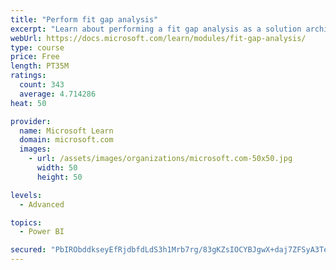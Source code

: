 ```yaml
---
title: "Perform fit gap analysis"
excerpt: "Learn about performing a fit gap analysis as a solution architect for Dynamics 365 and Microsoft Power Platform."
webUrl: https://docs.microsoft.com/learn/modules/fit-gap-analysis/
type: course
price: Free
length: PT35M
ratings:
  count: 343
  average: 4.714286
heat: 50

provider:
  name: Microsoft Learn
  domain: microsoft.com
  images:
    - url: /assets/images/organizations/microsoft.com-50x50.jpg
      width: 50
      height: 50

levels:
  - Advanced

topics:
  - Power BI

secured: "PbIRObddkseyEfRjdbfdLdS3h1Mrb7rg/83gKZsIOCYBJgwX+daj7ZFSyA3Te1gdSuigWX+aSMeCD3LbK3ZYNXz9N0Xb2w+164MNTBpDAowhhK/wz4S4KXWqWDYjXTtNI6HTWh19DgO54AzT8Wblg7nrCzoZ7EATfOJKEFhwiNTS4uYvF6IsgdqZdlGQ6PbvKKjuMw5YO99AUj+bJn78wvMW34m7OM2eCKJJhb92Mfz3ndSKNZAH4Q6FP0NWji8vgrlRG56/f8E54H4FNMWwjfs20tDeDG4Lrb9lSQ/y87Kq9SXsoPymPMi4ds3XQL47dTctO5IoKBmY4/zjmfLOTnjh9QomZmy6RCYqY1A9c6mAF7WlCGRe6WKntzhwo7yjwCd6NndYSotblnkMDaIsT5Ss9dXAlemc1Cgudq7KLA8=;iE89sXMy+sR/LJfBBrkpVg=="
---
```


